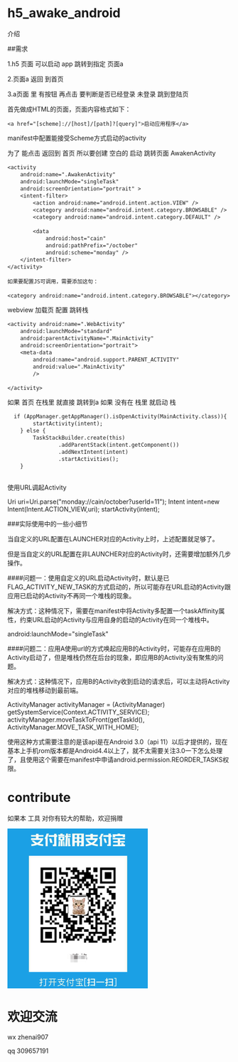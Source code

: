 # h5_awake_android

介绍

##需求

1.h5 页面 可以启动 app 跳转到指定 页面a

2.页面a 返回 到首页

3.a页面 里 有按钮 再点击 要判断是否已经登录 未登录 跳到登陆页


首先做成HTML的页面，页面内容格式如下：
```
<a href="[scheme]://[host]/[path]?[query]">启动应用程序</a>
```
manifest中配置能接受Scheme方式启动的activity

为了 能点击 返回到 首页 所以要创建 空白的 启动 跳转页面 AwakenActivity

```
<activity
    android:name=".AwakenActivity"
    android:launchMode="singleTask"
    android:screenOrientation="portrait" >
    <intent-filter>
        <action android:name="android.intent.action.VIEW" />
        <category android:name="android.intent.category.BROWSABLE" />
        <category android:name="android.intent.category.DEFAULT" />

        <data
            android:host="cain"
            android:pathPrefix="/october"
            android:scheme="monday" />
    </intent-filter>
</activity>

如果要配置JS可调用，需要添加这句：

<category android:name="android.intent.category.BROWSABLE"></category>

```
webview 加载页 配置 跳转栈
```
<activity android:name=".WebActivity"
    android:launchMode="standard"
    android:parentActivityName=".MainActivity"
    android:screenOrientation="portrait">
    <meta-data
        android:name="android.support.PARENT_ACTIVITY"
        android:value=".MainActivity"
        />

</activity>

```
如果 首页 在栈里 就直接 跳转到a
如果 没有在 栈里  就启动 栈
```
  if (AppManager.getAppManager().isOpenActivity(MainActivity.class)){
        startActivity(intent);
    } else {
        TaskStackBuilder.create(this)
                .addParentStack(intent.getComponent())
                .addNextIntent(intent)
                .startActivities();
    }
    
```
    
   
 使用URL调起Activity

Uri uri=Uri.parse("monday://cain/october?userId=11");
Intent intent=new Intent(Intent.ACTION_VIEW,uri);
startActivity(intent);

###实际使用中的一些小细节

当自定义的URL配置在LAUNCHER对应的Activity上时，上述配置就足够了。

但是当自定义的URL配置在非LAUNCHER对应的Activity时，还需要增加额外几步操作。



####问题一：使用自定义的URL启动Activity时，默认是已FLAG_ACTIVITY_NEW_TASK的方式启动的，所以可能存在URL启动的Activity跟应用已启动的Activity不再同一个堆栈的现象。

解决方式：这种情况下，需要在manifest中将Activity多配置一个taskAffinity属性，约束URL启动的Activity与应用自身的启动的Activity在同一个堆栈中。

android:launchMode="singleTask"



####问题二：应用A使用url的方式唤起应用B的Activity时，可能存在应用B的Activity启动了，但是堆栈仍然在后台的现象，即应用B的Activity没有聚焦的问题。

解决方式：这种情况下，应用B的Activity收到启动的请求后，可以主动将Activity对应的堆栈移动到最前端。

ActivityManager activityManager = (ActivityManager) getSystemService(Context.ACTIVITY_SERVICE);
activityManager.moveTaskToFront(getTaskId(), ActivityManager.MOVE_TASK_WITH_HOME);

使用这种方式需要注意的是该api是在Android 3.0（api 11）以后才提供的，现在基本上手机rom版本都是Android4.4以上了，就不太需要关注3.0一下怎么处理了，且使用这个需要在manifest中申请android.permission.REORDER_TASKS权限。


# contribute 
如果本 工具 对你有较大的帮助，欢迎捐赠 


![image](https://github.com/cain07/atools/blob/master/WX20181029110830.png)

# 欢迎交流

wx zhenai907

qq 309657191
